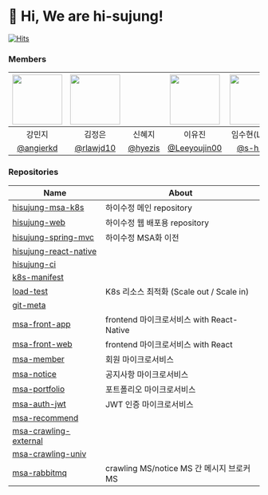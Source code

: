# 👋 Hi, We are hi-sujung!

[![Hits](https://hits.seeyoufarm.com/api/count/incr/badge.svg?url=https%3A%2F%2Fgithub.com%2Fhi-sujung%2F.github&count_bg=%23BA6BC4&title_bg=%23555555&icon=github.svg&icon_color=%23E7E7E7&title=hits&edge_flat=false)](https://hits.seeyoufarm.com)

### Members
| <img src="https://github.com/user-attachments/assets/23c4a19a-5c4f-4266-9636-f8cdb1dd721e" width="100"/> | <img src="https://github.com/user-attachments/assets/00465f57-b84d-446a-8377-132b98938d5d" width="100"/> |  | <img src="https://github.com/user-attachments/assets/7b5c5596-f660-4258-8d32-0bdf33077d6d" width="100"/> | <img src="https://github.com/hi-sujung/.github/assets/100345983/a01f6586-c6a8-467e-93fa-45db48c079d0" width="100"/> | <img src="https://github.com/user-attachments/assets/52b11e17-49b1-4b5f-a886-82fd51181433" width="100"/> |
|:----------------------------------------:|:---:|:---:|:---:|:---:|:---:|
|  강민지 | 김정은 | 신혜지 | 이유진 | 임수현(Lead) | 조은재 |
| [@angierkd](https://github.com/angierkd) | [@rlawjd10](https://github.com/rlawjd10) | [@hyezis](https://github.com/hyezis) | [@Leeyoujin00](https://github.com/Leeyoujin00) | [@s-h-im](https://github.com/s-h-im) | [@EunjaeJo](https://github.com/EunjaeJo) |


### Repositories
| Name                                                                          | About        |
|-------------------------------------------------------------------------------|--------------|
| [hisujung-msa-k8s](https://github.com/hi-sujung/hisujung-msa-k8s)             | 하이수정 메인 repository |
| [hisujung-web](https://github.com/hi-sujung/hisujung-web)                     | 하이수정 웹 배포용 repository |
| [hisujung-spring-mvc](https://github.com/hi-sujung/hisujung-spring-mvc)       | 하이수정 MSA화 이전 |
| [hisujung-react-native](https://github.com/hi-sujung/hisujung-react-native)   |              |
| [hisujung-ci](https://github.com/hi-sujung/hisujung-ci)                       |              |
| [k8s-manifest](https://github.com/hi-sujung/k8s-manifest)                     |              |
| [load-test](https://github.com/hi-sujung/load-test)                           | K8s 리소스 최적화 (Scale out / Scale in)            |
| [git-meta](https://github.com/hi-sujung/git-meta)                             |              |
| [msa-front-app](https://github.com/hi-sujung/msa-front-app)                   | frontend 마이크로서비스 with React-Native |
| [msa-front-web](https://github.com/hi-sujung/msa-front-web)                   | frontend 마이크로서비스 with React |
| [msa-member](https://github.com/hi-sujung/msa-member)                         | 회원 마이크로서비스 |
| [msa-notice](https://github.com/hi-sujung/msa-notice)                         | 공지사항 마이크로서비스 |
| [msa-portfolio](https://github.com/hi-sujung/msa-portfolio)                   | 포트폴리오 마이크로서비스 |
| [msa-auth-jwt](https://github.com/hi-sujung/msa-auth-jwt)                     | JWT 인증 마이크로서비스 |
| [msa-recommend](https://github.com/hi-sujung/msa-recommend)                   |              |
| [msa-crawling-external](https://github.com/hi-sujung/msa-crawling-external)   |              |
| [msa-crawling-univ](https://github.com/hi-sujung/msa-crawling-univ)           |              |
| [msa-rabbitmq](https://github.com/hi-sujung/msa-rabbitmq)                     | crawling MS/notice MS 간 메시지 브로커 MS |




